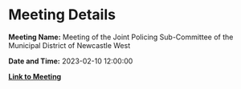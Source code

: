 # Meeting Details

**Meeting Name:** Meeting of the Joint Policing Sub-Committee of the Municipal District of Newcastle West

**Date and Time:** 2023-02-10 12:00:00

**[Link to Meeting](https://www.limerick.ie/council/whats-on/meeting-of-the-joint-policing-sub-committee-of-the-municipal-district-of-newcastle)**
